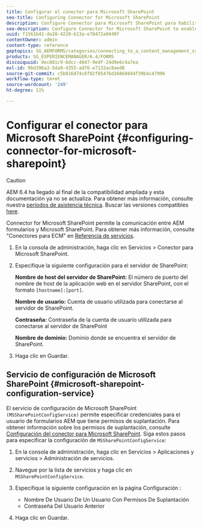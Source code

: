 ```yaml
---
title: Configurar el conector para Microsoft SharePoint
seo-title: Configuring Connector for Microsoft SharePoint
description: Configure Connector para Microsoft SharePoint para habilitar la comunicación entre AEM formularios y Microsoft SharePoint.
seo-description: Configure Connector for Microsoft SharePoint to enable communication between AEM forms and Microsoft SharePoint.
uuid: f1561b41-da20-4220-b13a-e78472a9449f
contentOwner: admin
content-type: reference
geptopics: SG_AEMFORMS/categories/connecting_to_a_content_management_system
products: SG_EXPERIENCEMANAGER/6.4/FORMS
discoiquuid: 0ec881c9-8dcc-4847-9edf-24d9e6c4a7ea
exl-id: 9bd396a3-5da9-4355-ad76-e7132ac8aed8
source-git-commit: c5b816d74c6f02f85476d16868844f39b4c47996
workflow-type: tm+mt
source-wordcount: '249'
ht-degree: 11%

---
```


# Configurar el conector para Microsoft SharePoint {#configuring-connector-for-microsoft-sharepoint}

>[!CAUTION]
>
>AEM 6.4 ha llegado al final de la compatibilidad ampliada y esta documentación ya no se actualiza. Para obtener más información, consulte nuestra [períodos de asistencia técnica](https://helpx.adobe.com/es/support/programs/eol-matrix.html). Buscar las versiones compatibles [here](https://experienceleague.adobe.com/docs/).

Connector for Microsoft SharePoint permite la comunicación entre AEM formularios y Microsoft SharePoint. Para obtener más información, consulte &quot;Conectores para ECM&quot; en [Referencia de servicios](https://www.adobe.com/go/learn_aemforms_services_63).

1. En la consola de administración, haga clic en Servicios > Conector para Microsoft SharePoint.
1. Especifique la siguiente configuración para el servidor de SharePoint:

   **Nombre de host del servidor de SharePoint:** El número de puerto del nombre de host de la aplicación web en el servidor SharePoint, con el formato `[hostname]:[port]`.

   **Nombre de usuario:** Cuenta de usuario utilizada para conectarse al servidor de SharePoint.

   **Contraseña:** Contraseña de la cuenta de usuario utilizada para conectarse al servidor de SharePoint

   **Nombre de dominio:** Dominio donde se encuentra el servidor de SharePoint.

1. Haga clic en Guardar.

## Servicio de configuración de Microsoft SharePoint {#microsoft-sharepoint-configuration-service}

El servicio de configuración de Microsoft SharePoint `(MSSharePointConfigService)` permite especificar credenciales para el usuario de formularios AEM que tiene permisos de suplantación. Para obtener información sobre los permisos de suplantación, consulte [Configuración del conector para Microsoft SharePoint](https://help.adobe.com/en_US/AEMForms/6.1/SharePointConfig/index.html). Siga estos pasos para especificar la configuración de `MSSharePointConfigService`:

1. En la consola de administración, haga clic en Servicios > Aplicaciones y servicios > Administración de servicios.
1. Navegue por la lista de servicios y haga clic en `MSSharePointConfigService`.
1. Especifique la siguiente configuración en la página Configuración :

   * Nombre De Usuario De Un Usuario Con Permisos De Suplantación
   * Contraseña Del Usuario Anterior

1. Haga clic en Guardar.
